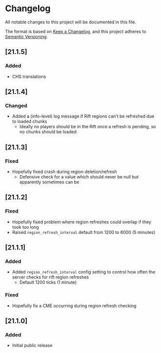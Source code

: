 # Changelog
All notable changes to this project will be documented in this file.

The format is based on [Keep a Changelog](https://keepachangelog.com/en/1.0.0/),
and this project adheres to [Semantic Versioning](https://semver.org/spec/v2.0.0.html).

## [21.1.5] 

### Added

- CHS translations

## [21.1.4]

### Changed
* Added a (info-level) log message if Rift regions can't be refreshed due to loaded chunks
  * Ideally no players should be in the Rift once a refresh is pending, so no chunks should be loaded

## [21.1.3]

### Fixed
* Hopefully fixed crash during region deletion/refresh
  * Defensive check for a value which should never be null but apparently sometimes can be

## [21.1.2]

### Fixed
* Hopefully fixed problem where region refreshes could overlap if they took too long
* Raised `region_refresh_interval` default from 1200 to 6000 (5 minutes)

## [21.1.1]

### Added
* Added `region_refresh_interval` config setting to control how often the server checks for rift region refreshes
  * Default 1200 ticks (1 minute)

### Fixed
* Hopefully fix a CME occurring during region refresh checking

## [21.1.0]

### Added
* Initial public release
